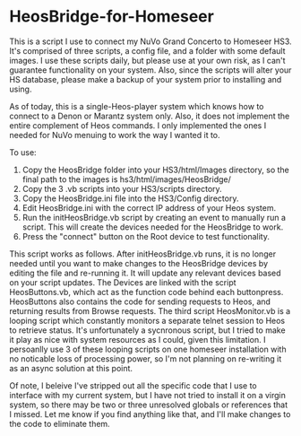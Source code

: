 # HeosBridge-for-Homeseer

This is a script I use to connect my NuVo Grand Concerto to Homeseer HS3. It's comprised of three scripts, a config file, and a folder with some default images.  I use these scripts daily, but please use at your own risk, as I can't guarantee functionality on your system.  Also, since the scripts will alter your HS database, please make a backup of your system prior to installing and using.

As of today, this is a single-Heos-player system which knows how to connect to a Denon or Marantz system only.   Also, it does not implement the entire complement of Heos commands.  I only implemented the ones I needed for NuVo menuing to work the way I wanted it to. 

To use: 
1) Copy the HeosBridge folder into your HS3/html/Images directory, so the final path to the images is hs3/html/images/HeosBridge/
2) Copy the 3 .vb scripts into your HS3/scripts directory.
3) Copy the HeosBridge.ini file into the HS3/Config directory.
4) Edit HeosBridge.ini with the correct IP address of your Heos system.
5) Run the initHeosBridge.vb script by creating an event to manually run a script.  This will create the devices needed for the HeosBridge to work.
6) Press the "connect" button on the Root device to test functionality.  

This script works as follows.  After initHeosBridge.vb runs, it is no longer needed until you want to make changes to the HeosBridge devices by editing the file and re-running it.  It will update any relevant devices based on your script updates.  The Devices are linked with the script HeosButtons.vb, which act as the function code behind each buttonpress. HeosButtons also contains the code for sending requests to Heos, and returning results from Browse requests.  The third script HeosMonitor.vb is a looping script which constantly monitors a separate telnet session to Heos to retrieve status.  It's unfortunately a sycnronous script, but I tried to make it play as nice with system resources as I could, given this limitation.  I persoanlly use 3 of these looping scripts on one homeseer installation with no noticable loss of processing power, so I'm not planning on re-writing it as an async solution at this point. 

Of note, I beleive I've stripped out all the specific code that I use to interface with my current system, but I have not tried to install it on a virgin system, so there may be two or three unresolved globals or references that I missed.  Let me know if you find anything like that, and I'll make changes to the code to eliminate them.
